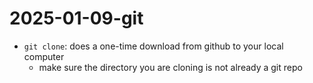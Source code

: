 # 2025-01-09-git

- `git clone`: does a one-time download from github to your local computer
    - make sure the directory you are cloning is not already a git repo

